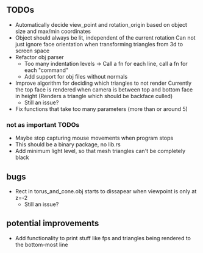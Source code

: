 ## TODOs
 - Automatically decide view_point and rotation_origin based on object size and max/min coordinates
 - Object should always be lit, independent of the current rotation
   Can not just ignore face orientation when transforming triangles from 3d to screen space
 - Refactor obj parser
    - Too many indentation levels -> Call a fn for each line, call a fn for each "command"
    - Add support for obj files without normals
 - Improve algorithm for deciding which triangles to not render
    Currently the top face is rendered when camera is between top and bottom face in height
    (Renders a triangle which should be backface culled)
    - Still an issue?
 - Fix functions that take too many parameters (more than or around 5)

### not as important TODOs
 - Maybe stop capturing mouse movements when program stops
 - This should be a binary package, no lib.rs
 - Add minimum light level, so that mesh triangles can't be completely black

## bugs
 - Rect in torus_and_cone.obj starts to dissapear when viewpoint is only at z=-2
   - Still an issue?


## potential improvements
 - Add functionality to print stuff like fps and triangles being rendered to the bottom-most line

